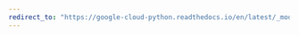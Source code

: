 ```yaml
---
redirect_to: "https://google-cloud-python.readthedocs.io/en/latest/_modules/google/cloud/pubsub_v1/subscriber/message.html"
---
```

